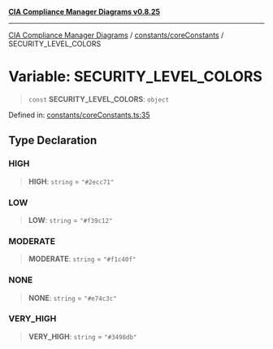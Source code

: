 [**CIA Compliance Manager Diagrams v0.8.25**](../../../README.md)

***

[CIA Compliance Manager Diagrams](../../../modules.md) / [constants/coreConstants](../README.md) / SECURITY\_LEVEL\_COLORS

# Variable: SECURITY\_LEVEL\_COLORS

> `const` **SECURITY\_LEVEL\_COLORS**: `object`

Defined in: [constants/coreConstants.ts:35](https://github.com/Hack23/cia-compliance-manager/blob/b7816746b3b7f5e02cb18303af9cc6696a8caef9/src/constants/coreConstants.ts#L35)

## Type Declaration

### HIGH

> **HIGH**: `string` = `"#2ecc71"`

### LOW

> **LOW**: `string` = `"#f39c12"`

### MODERATE

> **MODERATE**: `string` = `"#f1c40f"`

### NONE

> **NONE**: `string` = `"#e74c3c"`

### VERY\_HIGH

> **VERY\_HIGH**: `string` = `"#3498db"`
